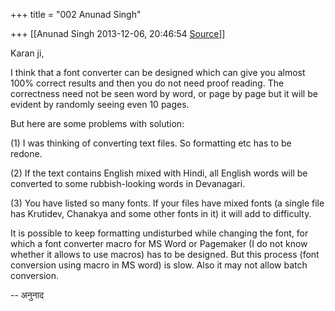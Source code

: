 +++
title = "002 Anunad Singh"

+++
[[Anunad Singh	2013-12-06, 20:46:54 [Source](https://groups.google.com/g/samskrita/c/SAwluF3H7dw)]]



Karan ji,  
  

I think that a font converter can be designed which can give you almost 100% correct results and then you do not need proof reading. The correctness need not be seen word by word, or page by page but it will be evident by randomly seeing even 10 pages.  
  

But here are some problems with solution:  
  

\(1\) I was thinking of converting text files. So formatting etc has to be redone.  
  

\(2\) If the text contains English mixed with Hindi, all English words will be converted to some rubbish-looking words in Devanagari.  
  

\(3\) You have listed so many fonts. If your files have mixed fonts (a single file has Krutidev, Chanakya and some other fonts in it) it will add to difficulty.  
  

  

It is possible to keep formatting undisturbed while changing the font, for which a font converter macro for MS Word or Pagemaker (I do not know whether it allows to use macros) has to be designed. But this process (font conversion using macro in MS word) is slow. Also it may not allow batch conversion.  
  

-- अनुनाद  

